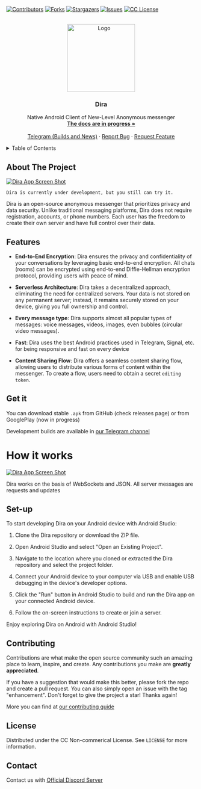 
<a name="readme-top"></a>

[![Contributors][contributors-shield]][contributors-url]
[![Forks][forks-shield]][forks-url]
[![Stargazers][stars-shield]][stars-url]
[![Issues][issues-shield]][issues-url]
[![CC License][license-shield]][license-url]




<!-- PROJECT LOGO -->
<br />
<div align="center">
  <a href="https://github.com/eternity-software/Dira">
    <img src="https://i.imgur.com/zpaH5VM.png" alt="Logo" width="180" height="180">
  </a>

  <h3 align="center">Dira</h3>

  <p align="center">
    Native Android Client of New-Level Anonymous messenger
    <br />
    <a href="https://github.com/eternity-software/Dira/wiki"><strong>The docs are in progress »</strong></a> 
    <br />
    <br />
     <a href="https://t.me/diraapp">Telegram (Builds and News)</a>
    ·
    <a href="https://github.com/eternity-software/Dira/issues">Report Bug</a>
    ·
    <a href="https://github.com/eternity-software/Dira/issues">Request Feature</a>
  </p>
</div>



<!-- TABLE OF CONTENTS -->
<details>
  <summary>Table of Contents</summary>
  <ol>
    <li>
      <a href="#about-the-project">About The Project</a>
    </li>
    <li>
      <a href="#getting-started">Getting Started</a>
    </li>
    <li><a href="#contributing">Contributing</a></li>
    <li><a href="#license">License</a></li>
    <li><a href="#contact">Contact</a></li>
  </ol>
</details>



<!-- ABOUT THE PROJECT -->
## About The Project

[![Dira App Screen Shot][product-screenshot]](https://diraapp.com)

`Dira is currently under development, but you still can try it.`

Dira is an open-source anonymous messenger that prioritizes privacy and data security. Unlike traditional messaging platforms, Dira does not require registration, accounts, or phone numbers. Each user has the freedom to create their own server and have full control over their data.

## Features

- **End-to-End Encryption**: Dira ensures the privacy and confidentiality of your conversations by leveraging basic end-to-end encryption. All chats (rooms) can be encrypted using end-to-end Diffie-Hellman encryption protocol, providing users with peace of mind.

- **Serverless Architecture**: Dira takes a decentralized approach, eliminating the need for centralized servers. Your data is not stored on any permanent server; instead, it remains securely stored on your device, giving you full ownership and control.

- **Every message type**: Dira supports almost all popular types of messages: voice messages, videos, images, even bubbles (circular video messages).

- **Fast**: Dira uses the best Android practices used in Telegram, Signal, etc. for being responsive and fast on every device

- **Content Sharing Flow**: Dira offers a seamless content sharing flow, allowing users to distribute various forms of content within the messenger. To create a flow, users need to obtain a secret `editing token`.

## Get it

You can download stable `.apk` from GitHub (check releases page) or from GooglePlay (now in progress)

Development builds are available in [our Telegram channel](https://t.me/diraapp) 

# How it works

[![Dira App Screen Shot][server-lifecycle]](https://diraapp.com)

Dira works on the basis of WebSockets and JSON. All server messages are requests and updates

<!-- GETTING STARTED -->

## Set-up

To start developing Dira on your Android device with Android Studio:

1. Clone the Dira repository or download the ZIP file.

2. Open Android Studio and select "Open an Existing Project".

3. Navigate to the location where you cloned or extracted the Dira repository and select the project folder.

4. Connect your Android device to your computer via USB and enable USB debugging in the device's developer options.

5. Click the "Run" button in Android Studio to build and run the Dira app on your connected Android device.

6. Follow the on-screen instructions to create or join a server.


Enjoy exploring Dira on Android with Android Studio!



<!-- CONTRIBUTING -->
## Contributing

Contributions are what make the open source community such an amazing place to learn, inspire, and create. Any contributions you make are **greatly appreciated**.

If you have a suggestion that would make this better, please fork the repo and create a pull request. You can also simply open an issue with the tag "enhancement".
Don't forget to give the project a star! Thanks again!

More you can find at [our contributing guide](https://github.com/eternity-software/Dira/blob/master/CONTRIBUTING.md)



<!-- LICENSE -->
## License

Distributed under the CC Non-commerical License. See `LICENSE` for more information.



<!-- CONTACT -->
## Contact

Contact us with [Official Discord Server](https://discord.gg/MDJ2jTgFCv)





<!-- MARKDOWN LINKS & IMAGES -->
<!-- https://www.markdownguide.org/basic-syntax/#reference-style-links -->
[contributors-shield]: https://img.shields.io/github/contributors/eternity-software/Dira.svg?style=for-the-badge
[contributors-url]: https://github.com/eternity-software/Dira/graphs/contributors
[forks-shield]: https://img.shields.io/github/forks/eternity-software/Dira.svg?style=for-the-badge
[forks-url]: https://github.com/eternity-software/Dira/network/members
[stars-shield]: https://img.shields.io/github/stars/eternity-software/Dira.svg?style=for-the-badge
[stars-url]: https://github.com/eternity-software/Dira/stargazers
[issues-shield]: https://img.shields.io/github/issues/eternity-software/Dira.svg?style=for-the-badge
[issues-url]: https://github.com/eternity-software/Dira/issues
[license-shield]: https://img.shields.io/github/license/eternity-software/Dira.svg?style=for-the-badge
[license-url]: https://github.com/eternity-software/Dira/blob/master/LICENSE
[product-screenshot]: https://i.imgur.com/EukZItj.png
[server-lifecycle]: https://i.imgur.com/3yEcd49.png
